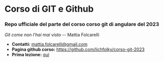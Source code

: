 # Corso di GIT e Github

### Repo ufficiale del parte del corso corso git di angulare del 2023    

*Git come non l'hai mai visto* -- Mattia Folcarelli

* **Contatti:** mattia.folcarelli@gmail.com  
* **Pagina github corso:** https://github.com/lichfolky/corso-git-2023  
* **Prima lezione:** [qui](2023-03-22.md)

